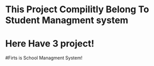 # This Project Compilitly Belong To Student Managment system
# Here Have 3 project!
#Firts is School Managment System!
